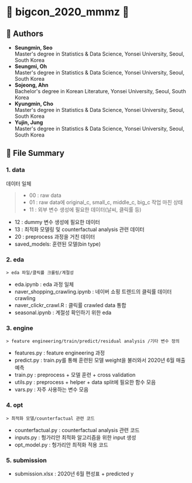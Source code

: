 # :star2: bigcon_2020_mmmz :star2:

## :raising_hand: Authors
- **Seungmin, Seo**  
  Master's degree in Statistics & Data Science, Yonsei University, Seoul, South Korea
- **Seungmi, Oh**    
  Master's degree in Statistics & Data Science, Yonsei University, Seoul, South Korea
- **Sojeong, Ahn**   
  Bachelor's degree in Korean Literature, Yonsei University, Seoul, South Korea
- **Kyungmin, Cho**  
  Master's degree in Statistics & Data Science, Yonsei University, Seoul, South Korea
- **Yujin, Jung**   
  Master's degree in Statistics & Data Science, Yonsei University, Seoul, South Korea

## :open_file_folder: File Summary

### 1. data 
  데이터 일체

>
> - 00 : raw data
>  - 01 : raw data에 original_c, small_c, middle_c, big_c 작업 마친 상태
>  - 11 : 외부 변수 생성에 필요한 데이터(날씨, 클릭률 등)
  - 12 : dummy 변수 생성에 필요한 데이터
  - 13 : 최적화 모델링 및 counterfactual analysis 관련 데이터
  - 20 : preprocess 과정을 거친 데이터
  - saved_models: 훈련된 모델(bin type)

### 2. eda 
    > eda 파일/클릭률 크롤링/계절성

- eda.ipynb : eda 과정 일체
- naver_shopping_crawling.ipynb : 네이버 쇼핑 트렌드의 클릭률 데이터 crawling
- naver_clickr_crawl.R : 클릭률 crawled data 통합
- seasonal.ipynb : 계절성 확인하기 위한 eda

### 3. engine 
    > feature engineering/train/predict/residual analysis /기타 변수 정의

- features.py : feature engineering 과정
- predict.py : train.py를 통해 훈련된 모델 weight을 불러와서 2020년 6월 매출 예측
- train.py : preprocess + 모델 훈련 + cross validation
- utils.py : preprocess + helper + data split에 필요한 함수 모음
- vars.py : 자주 사용하는 변수 모음

### 4. opt
    > 최적화 모델/counterfactual 관련 코드

- counterfactual.py : counterfactual analysis 관련 코드
- inputs.py : 헝가리안 최적화 알고리즘을 위한 input 생성
- opt_model.py : 헝가리안 최적화 적용 코드

### 5. submission 
- submission.xlsx : 2020년 6월 편성표 + predicted y


